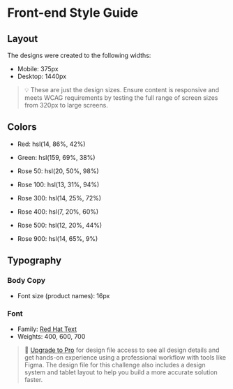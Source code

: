 # Front-end Style Guide

## Layout

The designs were created to the following widths:

-   Mobile: 375px
-   Desktop: 1440px

> 💡 These are just the design sizes. Ensure content is responsive and meets WCAG requirements by testing the full range of screen sizes from 320px to large screens.

## Colors

-   Red: hsl(14, 86%, 42%)
-   Green: hsl(159, 69%, 38%)

-   Rose 50: hsl(20, 50%, 98%)
-   Rose 100: hsl(13, 31%, 94%)
-   Rose 300: hsl(14, 25%, 72%)
-   Rose 400: hsl(7, 20%, 60%)
-   Rose 500: hsl(12, 20%, 44%)
-   Rose 900: hsl(14, 65%, 9%)

## Typography

### Body Copy

-   Font size (product names): 16px

### Font

-   Family: [Red Hat Text](https://fonts.google.com/specimen/Red+Hat+Text)
-   Weights: 400, 600, 700

> 💎 [Upgrade to Pro](https://www.frontendmentor.io/pro?ref=style-guide) for design file access to see all design details and get hands-on experience using a professional workflow with tools like Figma. The design file for this challenge also includes a design system and tablet layout to help you build a more accurate solution faster.
